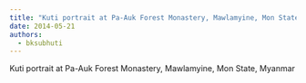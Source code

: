 ```yaml
---
title: "Kuti portrait at Pa-Auk Forest Monastery, Mawlamyine, Mon State, Myanmar"
date: 2014-05-21
authors: 
  - bksubhuti
---
```


Kuti portrait at Pa-Auk Forest Monastery, Mawlamyine, Mon State, Myanmar  
﻿



